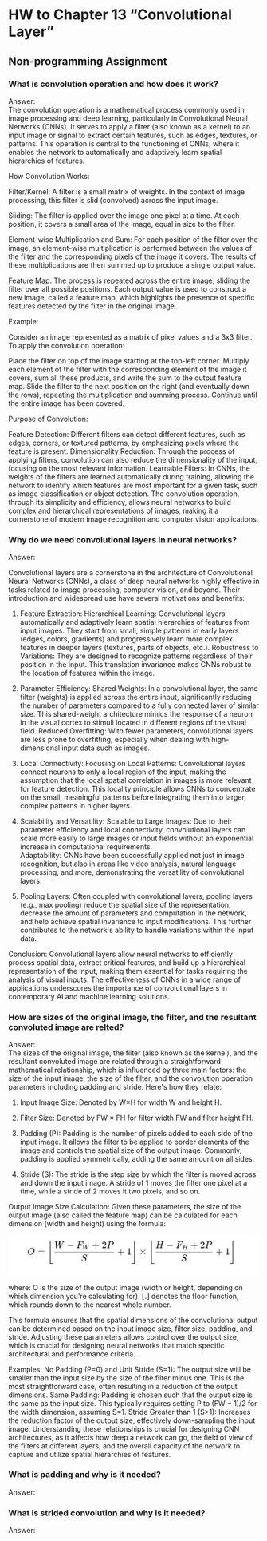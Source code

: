 # HW to Chapter 13 “Convolutional Layer”

## Non-programming Assignment

### What is convolution operation and how does it work?
Answer:  
The convolution operation is a mathematical process commonly used in image processing and deep learning, particularly in Convolutional Neural Networks (CNNs). It serves to apply a filter (also known as a kernel) to an input image or signal to extract certain features, such as edges, textures, or patterns. This operation is central to the functioning of CNNs, where it enables the network to automatically and adaptively learn spatial hierarchies of features.

How Convolution Works:  

Filter/Kernel: A filter is a small matrix of weights. In the context of image processing, this filter is slid (convolved) across the input image.

Sliding: The filter is applied over the image one pixel at a time. At each position, it covers a small area of the image, equal in size to the filter.

Element-wise Multiplication and Sum: For each position of the filter over the image, an element-wise multiplication is performed between the values of the filter and the corresponding pixels of the image it covers. The results of these multiplications are then summed up to produce a single output value.

Feature Map: The process is repeated across the entire image, sliding the filter over all possible positions. Each output value is used to construct a new image, called a feature map, which highlights the presence of specific features detected by the filter in the original image.

Example:  

Consider an image represented as a matrix of pixel values and a 3x3 filter. To apply the convolution operation:  

Place the filter on top of the image starting at the top-left corner.
Multiply each element of the filter with the corresponding element of the image it covers, sum all these products, and write the sum to the output feature map.
Slide the filter to the next position on the right (and eventually down the rows), repeating the multiplication and summing process.
Continue until the entire image has been covered.

Purpose of Convolution:  

Feature Detection: Different filters can detect different features, such as edges, corners, or textured patterns, by emphasizing pixels where the feature is present.
Dimensionality Reduction: Through the process of applying filters, convolution can also reduce the dimensionality of the input, focusing on the most relevant information.
Learnable Filters: In CNNs, the weights of the filters are learned automatically during training, allowing the network to identify which features are most important for a given task, such as image classification or object detection.
The convolution operation, through its simplicity and efficiency, allows neural networks to build complex and hierarchical representations of images, making it a cornerstone of modern image recognition and computer vision applications.

### Why do we need convolutional layers in neural networks?
Answer:   

Convolutional layers are a cornerstone in the architecture of Convolutional Neural Networks (CNNs), a class of deep neural networks highly effective in tasks related to image processing, computer vision, and beyond. Their introduction and widespread use have several motivations and benefits:

1. Feature Extraction:
Hierarchical Learning: Convolutional layers automatically and adaptively learn spatial hierarchies of features from input images. They start from small, simple patterns in early layers (edges, colors, gradients) and progressively learn more complex features in deeper layers (textures, parts of objects, etc.).
Robustness to Variations: They are designed to recognize patterns regardless of their position in the input. This translation invariance makes CNNs robust to the location of features within the image.  

2. Parameter Efficiency:
Shared Weights: In a convolutional layer, the same filter (weights) is applied across the entire input, significantly reducing the number of parameters compared to a fully connected layer of similar size. This shared-weight architecture mimics the response of a neuron in the visual cortex to stimuli located in different regions of the visual field.
Reduced Overfitting: With fewer parameters, convolutional layers are less prone to overfitting, especially when dealing with high-dimensional input data such as images.  

3. Local Connectivity:
Focusing on Local Patterns: Convolutional layers connect neurons to only a local region of the input, making the assumption that the local spatial correlation in images is more relevant for feature detection. This locality principle allows CNNs to concentrate on the small, meaningful patterns before integrating them into larger, complex patterns in higher layers.  

4. Scalability and Versatility:
Scalable to Large Images: Due to their parameter efficiency and local connectivity, convolutional layers can scale more easily to large images or input fields without an exponential increase in computational requirements.  
Adaptability: CNNs have been successfully applied not just in image recognition, but also in areas like video analysis, natural language processing, and more, demonstrating the versatility of convolutional layers.  

5. Pooling Layers:
Often coupled with convolutional layers, pooling layers (e.g., max pooling) reduce the spatial size of the representation, decrease the amount of parameters and computation in the network, and help achieve spatial invariance to input modifications. This further contributes to the network's ability to handle variations within the input data.  

Conclusion:
Convolutional layers allow neural networks to efficiently process spatial data, extract critical features, and build up a hierarchical representation of the input, making them essential for tasks requiring the analysis of visual inputs. The effectiveness of CNNs in a wide range of applications underscores the importance of convolutional layers in contemporary AI and machine learning solutions.

### How are sizes of the original image, the filter, and the resultant convoluted image are relted?
Answer:  
The sizes of the original image, the filter (also known as the kernel), and the resultant convoluted image are related through a straightforward mathematical relationship, which is influenced by three main factors: the size of the input image, the size of the filter, and the convolution operation parameters including padding and stride. Here's how they relate:

1. Input Image Size:
Denoted by W×H for width W and height H.  

2. Filter Size:
Denoted by 
FW × FH
​for filter width FW and filter height FH.  

3. Padding (P):
Padding is the number of pixels added to each side of the input image. It allows the filter to be applied to border elements of the image and controls the spatial size of the output image. Commonly, padding is applied symmetrically, adding the same amount on all sides.  

4. Stride (S):
The stride is the step size by which the filter is moved across and down the input image. A stride of 1 moves the filter one pixel at a time, while a stride of 2 moves it two pixels, and so on.  

Output Image Size Calculation:
Given these parameters, the size of the output image (also called the feature map) can be calculated for each dimension (width and height) using the formula:

![image!](1.png)

where:
O is the size of the output image (width or height, depending on which dimension you're calculating for).
⌊.⌋ denotes the floor function, which rounds down to the nearest whole number.  

This formula ensures that the spatial dimensions of the convolutional output can be determined based on the input image size, filter size, padding, and stride. Adjusting these parameters allows control over the output size, which is crucial for designing neural networks that match specific architectural and performance criteria.

Examples:
No Padding (P=0) and Unit Stride (S=1): The output size will be smaller than the input size by the size of the filter minus one. This is the most straightforward case, often resulting in a reduction of the output dimensions.
Same Padding: Padding is chosen such that the output size is the same as the input size. This typically requires setting P to (FW − 1)/2 for the width dimension, assuming S=1.
Stride Greater than 1 (S>1): Increases the reduction factor of the output size, effectively down-sampling the input image.
Understanding these relationships is crucial for designing CNN architectures, as it affects how deep a network can go, the field of view of the filters at different layers, and the overall capacity of the network to capture and utilize spatial hierarchies of features.

### What is padding and why is it needed?
Answer:  

### What is strided convolution and why is it needed?
Answer:  

